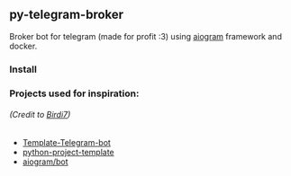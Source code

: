 ## py-telegram-broker

Broker bot for telegram (made for profit :3)
using [aiogram](https://github.com/aiogram/aiogram) framework
and docker.

### Install

### Projects used for inspiration:
###### (Credit to [Birdi7](https://github.com/Birdi7))
 - [Template-Telegram-bot](https://github.com/Birdi7/Template-Telegram-bot)
 - [python-project-template](https://github.com/Birdi7/python-project-template)
 - [aiogram/bot](https://github.com/aiogram/bot)

